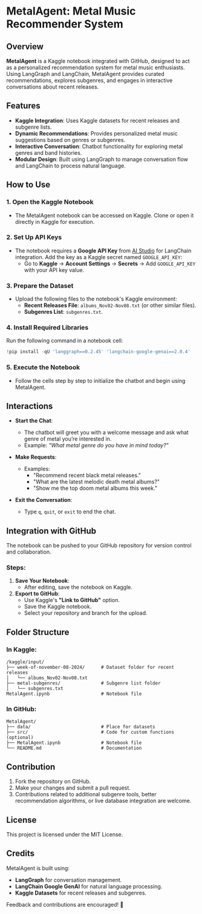 # MetalAgent: Metal Music Recommender System

## Overview

**MetalAgent** is a Kaggle notebook integrated with GitHub, designed to act as a personalized recommendation system for metal music enthusiasts. Using LangGraph and LangChain, MetalAgent provides curated recommendations, explores subgenres, and engages in interactive conversations about recent releases.

## Features

- **Kaggle Integration**: Uses Kaggle datasets for recent releases and subgenre lists.
- **Dynamic Recommendations**: Provides personalized metal music suggestions based on genres or subgenres.
- **Interactive Conversation**: Chatbot functionality for exploring metal genres and band histories.
- **Modular Design**: Built using LangGraph to manage conversation flow and LangChain to process natural language.

## How to Use

### 1. Open the Kaggle Notebook
- The MetalAgent notebook can be accessed on Kaggle. Clone or open it directly in Kaggle for execution.

### 2. Set Up API Keys
- The notebook requires a **Google API Key** from [AI Studio](https://aistudio.google.com/app/apikey) for LangChain integration. Add the key as a Kaggle secret named `GOOGLE_API_KEY`:
  - Go to **Kaggle** → **Account Settings** → **Secrets** → Add `GOOGLE_API_KEY` with your API key value.

### 3. Prepare the Dataset
- Upload the following files to the notebook's Kaggle environment:
  - **Recent Releases File**: `albums_Nov02-Nov08.txt` (or other similar files).
  - **Subgenres List**: `subgenres.txt`.

### 4. Install Required Libraries
Run the following command in a notebook cell:
```python
!pip install -qU 'langgraph==0.2.45' 'langchain-google-genai==2.0.4'
```

### 5. Execute the Notebook
- Follow the cells step by step to initialize the chatbot and begin using MetalAgent.

## Interactions

- **Start the Chat**: 
  - The chatbot will greet you with a welcome message and ask what genre of metal you’re interested in.
  - Example: *"What metal genre do you have in mind today?"*

- **Make Requests**:
  - Examples:
    - "Recommend recent black metal releases."
    - "What are the latest melodic death metal albums?"
    - "Show me the top doom metal albums this week."

- **Exit the Conversation**:
  - Type `q`, `quit`, or `exit` to end the chat.

## Integration with GitHub

The notebook can be pushed to your GitHub repository for version control and collaboration. 

### Steps:
1. **Save Your Notebook**:
   - After editing, save the notebook on Kaggle.
2. **Export to GitHub**:
   - Use Kaggle's **"Link to GitHub"** option.
   - Save the Kaggle notebook.
   - Select your repository and branch for the upload.

## Folder Structure

### In Kaggle:
```
/kaggle/input/
├── week-of-november-08-2024/      # Dataset folder for recent releases
│   └── albums_Nov02-Nov08.txt
├── metal-subgenres/               # Subgenre list folder
│   └── subgenres.txt
MetalAgent.ipynb                   # Notebook file
```

### In GitHub:
```
MetalAgent/
├── data/                          # Place for datasets
├── src/                           # Code for custom functions (optional)
├── MetalAgent.ipynb               # Notebook file
└── README.md                      # Documentation
```

## Contribution

1. Fork the repository on GitHub.
2. Make your changes and submit a pull request.
3. Contributions related to additional subgenre tools, better recommendation algorithms, or live database integration are welcome.

## License

This project is licensed under the MIT License.

## Credits

MetalAgent is built using:
- **LangGraph** for conversation management.
- **LangChain Google GenAI** for natural language processing.
- **Kaggle Datasets** for recent releases and subgenres.

Feedback and contributions are encouraged! 🤘
